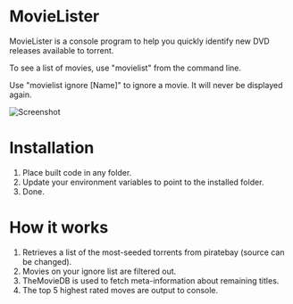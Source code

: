 # MovieLister
MovieLister is a console program to help you quickly identify new DVD releases available to torrent.

To see a list of movies, use "movielist" from the command line.

Use "movielist ignore [Name]" to ignore a movie. It will never be displayed again.

![Screenshot](https://i.imgur.com/KwsQavf.png)

# Installation
1) Place built code in any folder.
2) Update your environment variables to point to the installed folder.
3) Done.

# How it works
1) Retrieves a list of the most-seeded torrents from piratebay (source can be changed).
2) Movies on your ignore list are filtered out.
3) TheMovieDB is used to fetch meta-information about remaining titles.
5) The top 5 highest rated moves are output to console.
